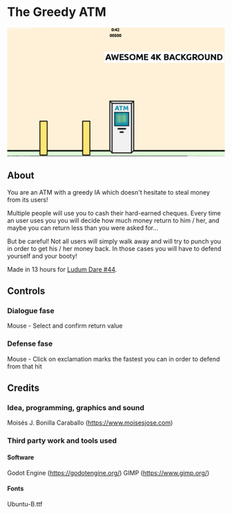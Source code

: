 # The Greedy ATM

![](img/screenshot.png)

## About

You are an ATM with a greedy IA which doesn't hesitate to steal money from its users!

Multiple people will use you to cash their hard-earned cheques.
Every time an user uses you you will decide how much money return to him / her, and maybe you can return less than you were asked for...

But be careful! Not all users will simply walk away and will try to punch you in order to get his / her money back. In those cases you will have to defend yourself and your booty!

Made in 13 hours for [Ludum Dare #44](https://ldjam.com/events/ludum-dare/44/$151494).

## Controls

### Dialogue fase

Mouse - Select and confirm return value

### Defense fase

Mouse - Click on exclamation marks the fastest you can in order to defend from that hit

## Credits

### Idea, programming, graphics and sound

Moisés J. Bonilla Caraballo (https://www.moisesjose.com)

### Third party work and tools used

#### Software

Godot Engine (https://godotengine.org/)
GIMP (https://www.gimp.org/)

#### Fonts

Ubuntu-B.ttf
